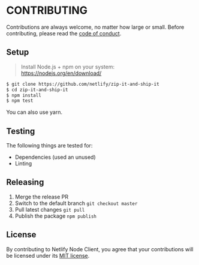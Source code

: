 # CONTRIBUTING

Contributions are always welcome, no matter how large or small. Before contributing, please read the
[code of conduct](CODE_OF_CONDUCT.md).

## Setup

> Install Node.js + npm on your system: https://nodejs.org/en/download/

```sh
$ git clone https://github.com/netlify/zip-it-and-ship-it
$ cd zip-it-and-ship-it
$ npm install
$ npm test
```

You can also use yarn.

## Testing

The following things are tested for:

- Dependencies (used an unused)
- Linting

## Releasing

1. Merge the release PR
2. Switch to the default branch `git checkout master`
3. Pull latest changes `git pull`
4. Publish the package `npm publish`

## License

By contributing to Netlify Node Client, you agree that your contributions will be licensed under its
[MIT license](LICENSE).

